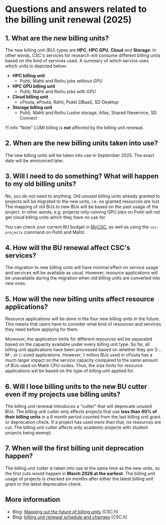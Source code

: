 # Questions and answers related to the billing unit renewal (2025)

## 1. What are the new billing units?

The new billing unit (BU) types are **HPC**, **HPC GPU**, **Cloud** and
**Storage**. In other words, CSC's services for research will consume different
billing units based on the kind of services used. A summary of which service
uses which units is depicted below:

* **HPC billing unit**
    * Puhti, Mahti and Roihu jobs *without GPU*
* **HPC GPU billing unit**
    * Puhti, Mahti and Roihu jobs *with GPU*
* **Cloud billing unit**
    * cPouta, ePouta, Rahti, Pukki DBaaS, SD Desktop
* **Storage billing unit**
    * Puhti, Mahti and Roihu Lustre storage, Allas, Shared fileservice, SD
      Connect

!!! info "Note"
    LUMI billing is **not** affected by the billing unit renewal.

## 2. When are the new billing units taken into use?

The new billing units will be taken into use in September 2025. The exact date
will be announced later.

## 3. Will I need to do something? What will happen to my old billing units?

No, you do not need to anything. Old unused billing units already granted to
projects will be migrated to the new units, i.e. no granted resources are lost.
The mapping of old BUs to new BUs will be based on the past usage of the
project. In other words, e.g. projects only running GPU jobs on Puhti will not
get cloud billing units which they have no use for.

You can check your current BU budget in [MyCSC](https://my.csc.fi), as well as
using the `csc-projects` command on Puhti and Mahti.

## 4. How will the BU renewal affect CSC's services?

The migration to new billing units will have minimal effect on service usage
and services will be available as usual. However, resource applications will be
unavailable during the migration when old billing units are converted into new
ones.

## 5. How will the new billing units affect resource applications?

Resource applications will be done in the four new billing units in the future.
This means that users have to consider what kind of resources and services they
need before applying for them.

Moreover, the application limits for different resources will be separated
based on the capacity available under every billing unit type. So far, all
billing unit applications have been processed based on whether they are S-, M-,
or L-sized applications. However, 1 million BUs used in cPouta has a much
larger impact on the service capacity compared to the same amount of BUs used
on Mahti CPU nodes. Thus, the size limits for resource applications will be
based on the type of billing unit applied for.

## 6. Will I lose billing units to the new BU cutter even if my projects use billing units?

The billing unit renewal introduces a "cutter" that will deprecate unused BUs.
The billing unit cutter only affects projects that use **less than 40% of their
billing units** in a 6 month period counted from the last billing unit grant
or deprecation check. If a project has used more than that, no resources are
cut. The billing unit cutter affects only academic projects with student
projects being exempt.

## 7. When will the first billing unit deprecation happen?

The billing unit cutter is taken into use at the same time as the new units, so
the first cuts would happen in **March 2026 at the earliest**. The billing unit
usage of projects is checked six months after either the latest billing unit
grant or the latest deprecation check.

## More information

* Blog: [Mapping out the future of billing units](https://csc.fi/en/blog/mapping-out-the-future-of-billing-unit/) (CSC.fi)
* Blog: [billing unit renewal schedule and changes](https://csc.fi/en/blog/billing-unit-renewal-schedules-and-changes/) (CSC.fi)
